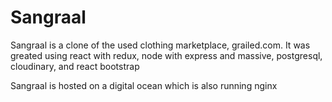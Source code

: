 <h1>Sangraal</h1>

<p>Sangraal is a clone of the used clothing marketplace, grailed.com. It was greated using react with redux, node with express and massive, postgresql, cloudinary, and react bootstrap</p>

<p>Sangraal is hosted on a digital ocean which is also running nginx</p>
